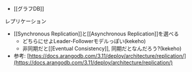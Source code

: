 - [[グラフDB]]

レプリケーション
- [[Synchronous Replication]]と[[Asynchronous Replication]]を選べる
	- どちらにせよLeader-Followerモデルっぽい(kekeho)
	- 非同期だと[[Eventual Consistency]], 同期だとなんだろう?(kekeho)
- 参考: [https://docs.arangodb.com/3.11/deploy/architecture/replication/](https://docs.arangodb.com/3.11/deploy/architecture/replication/)
